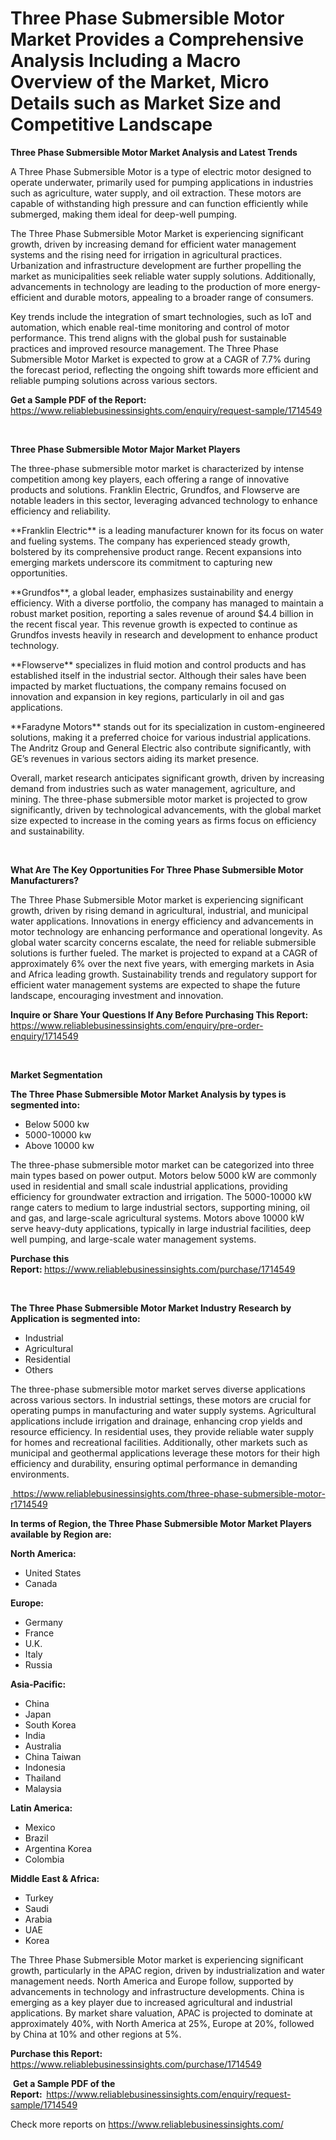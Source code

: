 <p><h1>Three Phase Submersible Motor Market Provides a Comprehensive Analysis Including a Macro Overview of the Market, Micro Details such as Market Size and Competitive Landscape</h1></p><p><strong>Three Phase Submersible Motor Market Analysis and Latest Trends</strong></p>
<p><p>A Three Phase Submersible Motor is a type of electric motor designed to operate underwater, primarily used for pumping applications in industries such as agriculture, water supply, and oil extraction. These motors are capable of withstanding high pressure and can function efficiently while submerged, making them ideal for deep-well pumping.</p><p>The Three Phase Submersible Motor Market is experiencing significant growth, driven by increasing demand for efficient water management systems and the rising need for irrigation in agricultural practices. Urbanization and infrastructure development are further propelling the market as municipalities seek reliable water supply solutions. Additionally, advancements in technology are leading to the production of more energy-efficient and durable motors, appealing to a broader range of consumers.</p><p>Key trends include the integration of smart technologies, such as IoT and automation, which enable real-time monitoring and control of motor performance. This trend aligns with the global push for sustainable practices and improved resource management. The Three Phase Submersible Motor Market is expected to grow at a CAGR of 7.7% during the forecast period, reflecting the ongoing shift towards more efficient and reliable pumping solutions across various sectors.</p></p>
<p><strong>Get a Sample PDF of the Report:&nbsp;</strong> <a href="https://www.reliablebusinessinsights.com/enquiry/request-sample/1714549?utm_campaign=2330&utm_medium=2&utm_source=Github&utm_content=ia&utm_term=19022025&utm_id=three-phase-submersible-motor">https://www.reliablebusinessinsights.com/enquiry/request-sample/1714549</a></p>
<p>&nbsp;</p>
<p><strong>Three Phase Submersible Motor Major Market Players</strong></p>
<p><p>The three-phase submersible motor market is characterized by intense competition among key players, each offering a range of innovative products and solutions. Franklin Electric, Grundfos, and Flowserve are notable leaders in this sector, leveraging advanced technology to enhance efficiency and reliability.</p><p>**Franklin Electric** is a leading manufacturer known for its focus on water and fueling systems. The company has experienced steady growth, bolstered by its comprehensive product range. Recent expansions into emerging markets underscore its commitment to capturing new opportunities. </p><p>**Grundfos**, a global leader, emphasizes sustainability and energy efficiency. With a diverse portfolio, the company has managed to maintain a robust market position, reporting a sales revenue of around $4.4 billion in the recent fiscal year. This revenue growth is expected to continue as Grundfos invests heavily in research and development to enhance product technology.</p><p>**Flowserve** specializes in fluid motion and control products and has established itself in the industrial sector. Although their sales have been impacted by market fluctuations, the company remains focused on innovation and expansion in key regions, particularly in oil and gas applications.</p><p>**Faradyne Motors** stands out for its specialization in custom-engineered solutions, making it a preferred choice for various industrial applications. The Andritz Group and General Electric also contribute significantly, with GE’s revenues in various sectors aiding its market presence.</p><p>Overall, market research anticipates significant growth, driven by increasing demand from industries such as water management, agriculture, and mining. The three-phase submersible motor market is projected to grow significantly, driven by technological advancements, with the global market size expected to increase in the coming years as firms focus on efficiency and sustainability.</p></p>
<p>&nbsp;</p>
<p><strong>What Are The Key Opportunities For Three Phase Submersible Motor Manufacturers?</strong></p>
<p><p>The Three Phase Submersible Motor market is experiencing significant growth, driven by rising demand in agricultural, industrial, and municipal water applications. Innovations in energy efficiency and advancements in motor technology are enhancing performance and operational longevity. As global water scarcity concerns escalate, the need for reliable submersible solutions is further fueled. The market is projected to expand at a CAGR of approximately 6% over the next five years, with emerging markets in Asia and Africa leading growth. Sustainability trends and regulatory support for efficient water management systems are expected to shape the future landscape, encouraging investment and innovation.</p></p>
<p><strong>Inquire or Share Your Questions If Any Before Purchasing This Report:</strong> <a href="https://www.reliablebusinessinsights.com/enquiry/pre-order-enquiry/1714549?utm_campaign=2330&utm_medium=2&utm_source=Github&utm_content=ia&utm_term=19022025&utm_id=three-phase-submersible-motor">https://www.reliablebusinessinsights.com/enquiry/pre-order-enquiry/1714549</a></p>
<p>&nbsp;</p>
<p><strong>Market Segmentation</strong></p>
<p><strong>The Three Phase Submersible Motor Market Analysis by types is segmented into:</strong></p>
<p><ul><li>Below 5000 kw</li><li>5000-10000 kw</li><li>Above 10000 kw</li></ul></p>
<p><p>The three-phase submersible motor market can be categorized into three main types based on power output. Motors below 5000 kW are commonly used in residential and small scale industrial applications, providing efficiency for groundwater extraction and irrigation. The 5000-10000 kW range caters to medium to large industrial sectors, supporting mining, oil and gas, and large-scale agricultural systems. Motors above 10000 kW serve heavy-duty applications, typically in large industrial facilities, deep well pumping, and large-scale water management systems.</p></p>
<p><strong>Purchase this Report:&nbsp;</strong><a href="https://www.reliablebusinessinsights.com/purchase/1714549?utm_campaign=2330&utm_medium=2&utm_source=Github&utm_content=ia&utm_term=19022025&utm_id=three-phase-submersible-motor">https://www.reliablebusinessinsights.com/purchase/1714549</a></p>
<p>&nbsp;</p>
<p><strong>The Three Phase Submersible Motor Market Industry Research by Application is segmented into:</strong></p>
<p><ul><li>Industrial</li><li>Agricultural</li><li>Residential</li><li>Others</li></ul></p>
<p><p>The three-phase submersible motor market serves diverse applications across various sectors. In industrial settings, these motors are crucial for operating pumps in manufacturing and water supply systems. Agricultural applications include irrigation and drainage, enhancing crop yields and resource efficiency. In residential uses, they provide reliable water supply for homes and recreational facilities. Additionally, other markets such as municipal and geothermal applications leverage these motors for their high efficiency and durability, ensuring optimal performance in demanding environments.</p></p>
<p><a href="https://www.reliablebusinessinsights.com/three-phase-submersible-motor-r1714549?utm_campaign=2330&utm_medium=2&utm_source=Github&utm_content=ia&utm_term=19022025&utm_id=three-phase-submersible-motor">&nbsp;https://www.reliablebusinessinsights.com/three-phase-submersible-motor-r1714549</a></p>
<p><strong>In terms of Region, the Three Phase Submersible Motor Market Players available by Region are:</strong></p>
<p>
    <p> <strong> North America: </strong>
        <ul>
            <li>United States</li>
            <li>Canada</li>
        </ul>
        </p> 
    <p> <strong> Europe: </strong>
        <ul>
            <li>Germany</li>
            <li>France</li>
            <li>U.K.</li>
            <li>Italy</li>
            <li>Russia</li>
        </ul>
        </p> 
    <p> <strong> Asia-Pacific: </strong>
        <ul>
            <li>China</li>
            <li>Japan</li>
            <li>South Korea</li>
            <li>India</li>
            <li>Australia</li>
            <li>China Taiwan</li>
            <li>Indonesia</li>
            <li>Thailand</li>
            <li>Malaysia</li>
        </ul>
        </p> 
    <p> <strong> Latin America: </strong>
        <ul>
            <li>Mexico</li>
            <li>Brazil</li>
            <li>Argentina Korea</li>
            <li>Colombia</li>
        </ul>
        </p> 
    <p> <strong> Middle East & Africa: </strong>
        <ul>
            <li>Turkey</li>
            <li>Saudi</li>
            <li>Arabia</li>
            <li>UAE</li>
            <li>Korea</li>
        </ul>
    </p>
    </p>
<p><p>The Three Phase Submersible Motor market is experiencing significant growth, particularly in the APAC region, driven by industrialization and water management needs. North America and Europe follow, supported by advancements in technology and infrastructure developments. China is emerging as a key player due to increased agricultural and industrial applications. By market share valuation, APAC is projected to dominate at approximately 40%, with North America at 25%, Europe at 20%, followed by China at 10% and other regions at 5%.</p></p>
<p><strong>Purchase this Report: </strong><a href="https://www.reliablebusinessinsights.com/purchase/1714549?utm_campaign=2330&utm_medium=2&utm_source=Github&utm_content=ia&utm_term=19022025&utm_id=three-phase-submersible-motor">https://www.reliablebusinessinsights.com/purchase/1714549</a></p>
<p>&nbsp;<strong>Get a Sample PDF of the Report:&nbsp;&nbsp;</strong><a href="https://www.reliablebusinessinsights.com/enquiry/request-sample/1714549?utm_campaign=2330&utm_medium=2&utm_source=Github&utm_content=ia&utm_term=19022025&utm_id=three-phase-submersible-motor">https://www.reliablebusinessinsights.com/enquiry/request-sample/1714549</a></p>
<p><strong></strong></p>
<p>Check more reports on <a href="https://www.reliablebusinessinsights.com/?utm_campaign=2330&utm_medium=2&utm_source=Github&utm_content=ia&utm_term=19022025&utm_id=three-phase-submersible-motor">https://www.reliablebusinessinsights.com/</a></p>